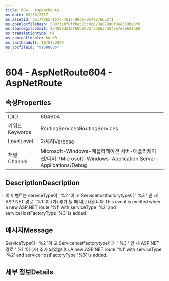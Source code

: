```yaml
---
title: 604 - AspNetRoute
ms.date: 03/30/2017
ms.assetid: 761748b5-1b7c-4b17-98ba-0579876632f1
ms.openlocfilehash: 50873ebf0ffbe533c9c023a02980f06e333be8f0
ms.sourcegitcommit: 97405ed212f69b0a32faa66a5d5fae7e76628b68
ms.translationtype: MT
ms.contentlocale: ko-KR
ms.lasthandoff: 10/01/2020
ms.locfileid: "91608805"
---
```

# <a name="604---aspnetroute"></a><span data-ttu-id="c0264-102">604 - AspNetRoute</span><span class="sxs-lookup"><span data-stu-id="c0264-102">604 - AspNetRoute</span></span>
## <a name="properties"></a><span data-ttu-id="c0264-103">속성</span><span class="sxs-lookup"><span data-stu-id="c0264-103">Properties</span></span>  
  
|||  
|-|-|  
|<span data-ttu-id="c0264-104">ID</span><span class="sxs-lookup"><span data-stu-id="c0264-104">ID</span></span>|<span data-ttu-id="c0264-105">604</span><span class="sxs-lookup"><span data-stu-id="c0264-105">604</span></span>|  
|<span data-ttu-id="c0264-106">키워드</span><span class="sxs-lookup"><span data-stu-id="c0264-106">Keywords</span></span>|<span data-ttu-id="c0264-107">RoutingServices</span><span class="sxs-lookup"><span data-stu-id="c0264-107">RoutingServices</span></span>|  
|<span data-ttu-id="c0264-108">Level</span><span class="sxs-lookup"><span data-stu-id="c0264-108">Level</span></span>|<span data-ttu-id="c0264-109">자세히</span><span class="sxs-lookup"><span data-stu-id="c0264-109">Verbose</span></span>|  
|<span data-ttu-id="c0264-110">채널</span><span class="sxs-lookup"><span data-stu-id="c0264-110">Channel</span></span>|<span data-ttu-id="c0264-111">Microsoft-Windows-애플리케이션 서버-애플리케이션/디버그</span><span class="sxs-lookup"><span data-stu-id="c0264-111">Microsoft-Windows-Application Server-Applications/Debug</span></span>|  
  
## <a name="description"></a><span data-ttu-id="c0264-112">Description</span><span class="sxs-lookup"><span data-stu-id="c0264-112">Description</span></span>  
 <span data-ttu-id="c0264-113">이 이벤트는 serviceType이 ' %2 '이 고 Servicehostfactorytype이 ' %3 ' 인 새 ASP.NET 경로 ' %1 '이 (가) 추가 될 때 내보내집니다.</span><span class="sxs-lookup"><span data-stu-id="c0264-113">This event is emitted when a new ASP.NET route '%1' with serviceType '%2' and serviceHostFactoryType '%3' is added.</span></span>  
  
## <a name="message"></a><span data-ttu-id="c0264-114">메시지</span><span class="sxs-lookup"><span data-stu-id="c0264-114">Message</span></span>  
 <span data-ttu-id="c0264-115">ServiceType이 ' %2 '이 고 Servicehostfactorytype이가 ' %3 ' 인 새 ASP.NET 경로 ' %1 '이 (가) 추가 되었습니다.</span><span class="sxs-lookup"><span data-stu-id="c0264-115">A new ASP.NET route '%1' with serviceType '%2' and serviceHostFactoryType '%3' is added.</span></span>  
  
## <a name="details"></a><span data-ttu-id="c0264-116">세부 정보</span><span class="sxs-lookup"><span data-stu-id="c0264-116">Details</span></span>
